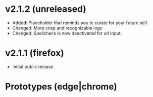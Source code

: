 # v2.1.2 (unreleased)

- Added: Placeholder that reminds you to curate for your future self.
- Changed: More crisp and recognizable logo
- Changed: Spellcheck is now deactivated for url input.

# v2.1.1 (firefox)

- Initial public release

# Prototypes (edge|chrome)
